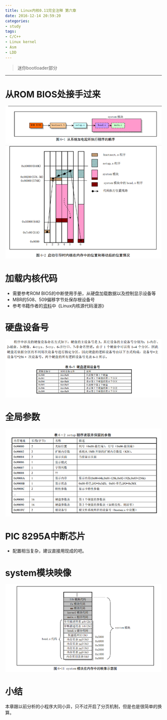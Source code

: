 ```yaml
---
title: Linux内核0.11完全注释 第六章
date: 2016-12-14 20:59:20
categories:
- study
tags:
- C/C++
- Linux kernel
- Asm
- LDD
---
```


> 迷你bootloader部分

----------

# 从ROM BIOS处接手过来
![Linux_0.11_chapter6_bootloader_seq.png](/images/Linux_0.11_chapter6_bootloader_seq.png)
![Linux_0.11_chapter6_bootloader_graph.png](/images/Linux_0.11_chapter6_bootloader_graph.png)

# 加载内核代码
- 需要参考ROM BIOS的中断使用手册，从硬盘加载数据以及控制显示设备等
- MBR的508、509偏移字节处保存根设备号
- 参考书籍作者的[资料](http://www.oldlinux.org/Linux.old/docs/)中《Linux内核源代码漫游》  


# 硬盘设备号
![Linux_0.11_chapter6_disk_device_number.png](/images/Linux_0.11_chapter6_disk_device_number.png)

# 全局参数
![Linux_0.11_chapter6_setup_global_params.png](/images/Linux_0.11_chapter6_setup_global_params.png)

# PIC 8295A中断芯片
- 配置相当复杂，建议直接用现成的吧。

# system模块映像
![Linux_0.11_chapter6_system_map.png](/images/Linux_0.11_chapter6_system_map.png)

# 小结
本章跟以前分析的小程序大同小异，只不过开启了分页机制，但是也是很简单的换算。
